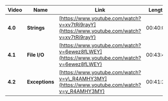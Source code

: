 | Video   | Name           | Link                                                                                        | Length   |
| ------- | -------------- | ------------------------------------------------------------------------------------------- | -------- |
| **4.0** | **Strings**    | [https://www.youtube.com/watch?v=xv7tRi9rayY](https://www.youtube.com/watch?v=xv7tRi9rayY)  | 00:40:03 |
| **4.1** | **File I/O**   | [https://www.youtube.com/watch?v=6ewez8fLWEY](https://www.youtube.com/watch?v=6ewez8fLWEY)  | 00:43:48 |
| **4.2** | **Exceptions** | [https://www.youtube.com/watch?v=y\_R4AMHY3MY](https://www.youtube.com/watch?v=y_R4AMHY3MY) | 00:41:25 |
